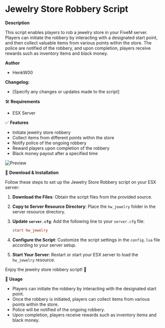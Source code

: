 # Jewelry Store Robbery Script

**Description**

This script enables players to rob a jewelry store in your FiveM server. Players can initiate the robbery by interacting with a designated start point, and then collect valuable items from various points within the store. The police are notified of the robbery, and upon completion, players receive rewards such as inventory items and black money.

**Author**
- HenkW00

**Changelog:**
- [Specify any changes or updates made to the script]

🛠 **Requirements**
- ESX Server

✅ **Features**
- Initiate jewelry store robbery
- Collect items from different points within the store
- Notify police of the ongoing robbery
- Reward players upon completion of the robbery
- Black money payout after a specified time

![Preview](preview.png)

🔧 **Download & Installation**

Follow these steps to set up the Jewelry Store Robbery script on your ESX server:

1. **Download the Files**: Obtain the script files from the provided source.

2. **Copy to Server Resource Directory**: Place the `hw_jewelry` folder in the server resource directory.

3. **Update `server.cfg`**: Add the following line to your `server.cfg` file:

    ```cfg
    start hw_jewelry
    ```

4. **Configure the Script**: Customize the script settings in the `config.lua` file according to your server setup.

5. **Start Your Server**: Restart or start your ESX server to load the `hw_jewelry` resource.

Enjoy the jewelry store robbery script! 🎉

📝 **Usage**
- Players can initiate the robbery by interacting with the designated start point.
- Once the robbery is initiated, players can collect items from various points within the store.
- Police will be notified of the ongoing robbery.
- Upon completion, players receive rewards such as inventory items and black money.
